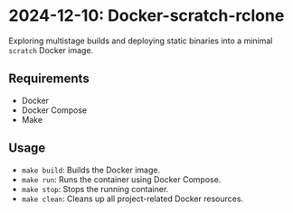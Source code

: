 # 2024-12-10: Docker-scratch-rclone

Exploring multistage builds and deploying static binaries into a minimal `scratch` Docker image.

## Requirements
- Docker
- Docker Compose
- Make

## Usage
- `make build`: Builds the Docker image.
- `make run`: Runs the container using Docker Compose.
- `make stop`: Stops the running container.
- `make clean`: Cleans up all project-related Docker resources.
